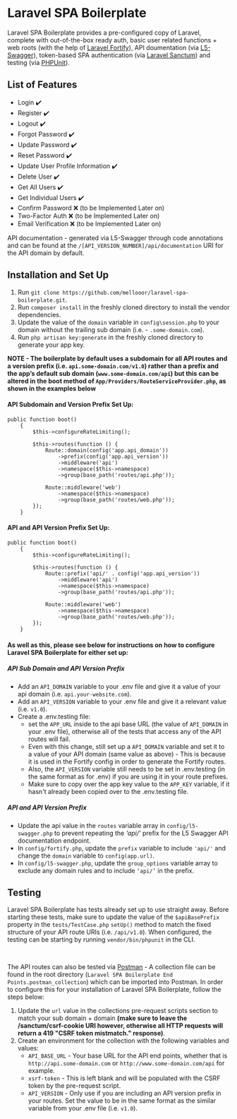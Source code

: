 # Laravel SPA Boilerplate
Laravel SPA Boilerplate provides a pre-configured copy of Laravel, complete with out-of-the-box ready auth, basic user related functions + web roots (with the help of [Laravel Fortify](https://laravel.com/docs/8.x/fortify)), API doumentation (via [L5-Swagger](https://github.com/DarkaOnLine/L5-Swagger)), token-based SPA authentication (via [Laravel Sanctum](https://laravel.com/docs/8.x/sanctum)) and testing (via [PHPUnit](https://phpunit.de/)).

## List of Features
- Login ✔️
- Register ✔️
- Logout ✔️
- Forgot Password ✔️
- Update Password ✔️
- Reset Password ✔️
- Update User Profile Information ✔️
- Delete User ✔️
- Get All Users ✔️
- Get Individual Users ✔️
- Confirm Password ❌ (to be Implemented Later on)
- Two-Factor Auth ❌ (to be Implemented Later on)
- Email Verification ❌ (to be Implemented Later on)

API documentation - generated via L5-Swagger through code annotations and can be found at the `/[API_VERSION_NUMBER]/api/documentation` URI for the API domain by default.

## Installation and Set Up

1. Run ```git clone https://github.com/mellooor/laravel-spa-boilerplate.git```.
2. Run ```composer install``` in the freshly cloned directory to install the vendor dependencies.
3. Update the value of the `domain` variable in `config\session.php` to your domain without the trailing sub domain (i.e. - `.some-domain.com`).
4. Run ```php artisan key:generate``` in the freshly cloned directory to generate your app key.

**NOTE - The boilerplate by default uses a subdomain for all API routes and a version prefix (i.e. `api.some-domain.com/v1.0`) rather than a prefix and the app’s default sub domain (`www.some-domain.com/api`) but this can be altered in the boot method of `App/Providers/RouteServiceProvider.php`, as shown in the examples below**

#### API Subdomain and Version Prefix Set Up:
```
public function boot()
    {
        $this->configureRateLimiting();

        $this->routes(function () {
            Route::domain(config('app.api_domain'))
                ->prefix(config('app.api_version'))
                ->middleware('api')
                ->namespace($this->namespace)
                ->group(base_path('routes/api.php'));

            Route::middleware('web')
                ->namespace($this->namespace)
                ->group(base_path('routes/web.php'));
        });
    }
```

#### API and API Version Prefix Set Up:
```
public function boot()
    {
        $this->configureRateLimiting();

        $this->routes(function () {
            Route::prefix('api/' . config('app.api_version'))
                ->middleware('api')
                ->namespace($this->namespace)
                ->group(base_path('routes/api.php'));

            Route::middleware('web')
                ->namespace($this->namespace)
                ->group(base_path('routes/web.php'));
        });
    }
```

#### As well as this, please see below for instructions on how to configure Laravel SPA Boilerplate for either set up:

##### API Sub Domain and API Version Prefix
* Add an `API_DOMAIN` variable to your .env file and give it a value of your api domain (i.e. `api.your-website.com`).
* Add an `API_VERSION` variable to your .env file and give it a relevant value (i.e. `v1.0`).
* Create a .env.testing file:
  * set the `APP_URL` inside to the api base URL (the value of `API_DOMAIN` in your .env file), otherwise all of the tests that access any of the API routes will fail.
  * Even with this change, still set up a `API_DOMAIN` variable and set it to a value of your API domain (same value as above) - This is because it is used in the Fortify config in order to generate the Fortify routes.
  * Also, the `API_VERSION` variable still needs to be set in .env.testing (in the same format as for .env) if you are using it in your route prefixes.
  * Make sure to copy over the app key value to the `APP_KEY` variable, if it hasn't already been copied over to the .env.testing file.

##### API and API Version Prefix
* Update the api value in the `routes` variable array in `config/l5-swagger.php` to prevent repeating the _‘api/’_ prefix for the L5 Swagger API documentation endpoint.
* In `config/fortify.php`, update the `prefix` variable to include `'api/'` and change the `domain` variable to `config(app.url)`.
* In `config/l5-swagger.php`, update the `group_options` variable array to exclude any domain rules and to include `‘api/’` in the prefix.

## Testing
Laravel SPA Boilerplate has tests already set up to use straight away. Before starting these tests, make sure to update the value of the `$apiBasePrefix` property in the `tests/TestCase.php` `setUp()` method to match the fixed structure of your API route URIs (i.e. `/api/v1.0`). When configured, the testing can be starting by running `vendor/bin/phpunit` in the CLI.

&nbsp;

The API routes can also be tested via [Postman](https://www.postman.com/) - A collection file can be found in the root directory (`Laravel SPA Boilerplate End Points.postman_collection`) which can be imported into Postman. In order to configure this for your installation of Laravel SPA Boilerplate, follow the steps below:
1. Update the `url` value in the collections pre-request scripts section to match your sub domain + domain **(make sure to leave the /sanctum/csrf-cookie URI however, otherwise all HTTP requests will return a 419 "CSRF token mistmatch." response)**.
2. Create an environment for the collection with the following variables and values:
    * `API_BASE_URL` - Your base URL for the API end points, whether that is `http://api.some-domain.com` or `http://www.some-domain.com/api` for example.
    * `xsrf-token` - This is left blank and will be populated with the CSRF token by the pre-request script.
    * `API_VERSION` - Only use if you are including an API version prefix in your routes. Set the value to be in the same format as the similar variable from your .env file (i.e. `v1.0`).
